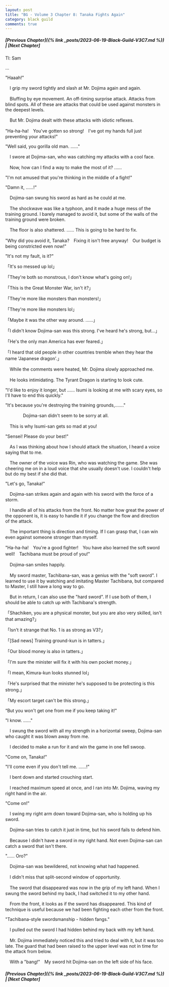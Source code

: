 ```yaml
---
layout: post
title: "BG - Volume 3 Chapter 8: Tanaka Fights Again"
category: black guild
comments: true
---
```


##### [Previous Chapter]({% link _posts/2023-06-19-Black-Guild-V3C7.md %}) \| [Next Chapter]


Tl: Sam

…

"Haaah!"


　I grip my sword tightly and slash at Mr. Dojima again and again.

　Bluffing by eye movement. An off-timing surprise attack. Attacks from blind spots. All of these are attacks that could be used against monsters in the deepest levels.
<!--more-->

　But Mr. Dojima dealt with these attacks with idiotic reflexes.


"Ha-ha-ha!　You've gotten so strong!　I've got my hands full just preventing your attacks!"

"Well said, you gorilla old man. ......"


　I swore at Dojima-san, who was catching my attacks with a cool face.

　Now, how can I find a way to make the most of it? ......


"I'm not amused that you're thinking in the middle of a fight!"

"Damn it, ......!"


　Dojima-san swung his sword as hard as he could at me.

　The shockwave was like a typhoon, and it made a huge mess of the training ground. I barely managed to avoid it, but some of the walls of the training ground were broken.

　The floor is also shattered. ...... This is going to be hard to fix.


"Why did you avoid it, Tanaka?　Fixing it isn't free anyway!　Our budget is being constricted even now!"

"It's not my fault, is it?"


「It's so messed up lol」

「They're both so monstrous, I don't know what's going on!」

「This is the Great Monster War, isn't it?」

「They're more like monsters than monsters!」

「They're more like monsters lol」

「Maybe it was the other way around. ......」

「I didn't know Dojima-san was this strong. I've heard he's strong, but...」

「He's the only man America has ever feared.」

「I heard that old people in other countries tremble when they hear the name 'Japanese dragon'.」


　While the comments were heated, Mr. Dojima slowly approached me.

　He looks intimidating. The Tyrant Dragon is starting to look cute.


"I'd like to enjoy it longer, but ...... Isumi is looking at me with scary eyes, so I'll have to end this quickly."

"It's because you're destroying the training grounds,......."


　　　　Dojima-san didn't seem to be sorry at all.

　This is why Isumi-san gets so mad at you!　


"Sensei! Please do your best!"


　As I was thinking about how I should attack the situation, I heard a voice saying that to me.

　The owner of the voice was Rin, who was watching the game. She was cheering me on in a loud voice that she usually doesn't use. I couldn't help but do my best if she did that.


"Let's go, Tanaka!"


　Dojima-san strikes again and again with his sword with the force of a storm.

　I handle all of his attacks from the front. No matter how great the power of the opponent is, it is easy to handle it if you change the flow and direction of the attack.

　The important thing is direction and timing. If I can grasp that, I can win even against someone stronger than myself.


"Ha-ha-ha!　You're a good fighter!　You have also learned the soft sword well!　Tachibana must be proud of you!"


　Dojima-san smiles happily.

　My sword master, Tachibana-san, was a genius with the "soft sword". I learned to use it by watching and imitating Master Tachibana, but compared to Master, I still have a long way to go.

　But in return, I can also use the "hard sword". If I use both of them, I should be able to catch up with Tachibana's strength.


「Shachiken, you are a physical monster, but you are also very skilled, isn't that amazing?」

「Isn't it strange that No. 1 is as strong as V3?」

「[Sad news] Training ground-kun is in tatters.」

「Our blood money is also in tatters.」

「I'm sure the minister will fix it with his own pocket money.」

「I mean, Kimura-kun looks stunned lol」

「He's surprised that the minister he's supposed to be protecting is this strong.」

「My escort target can't be this strong.」


“But you won't get one from me if you keep taking it!"

"I know. ......"


　I swung the sword with all my strength in a horizontal sweep, Dojima-san who caught it was blown away from me.

　I decided to make a run for it and win the game in one fell swoop.


"Come on, Tanaka!"

"I'll come even if you don't tell me. ......!"


　I bent down and started crouching start.

　I reached maximum speed at once, and I ran into Mr. Dojima, waving my right hand in the air.


"Come on!"


　I swing my right arm down toward Dojima-san, who is holding up his sword.

　Dojima-san tries to catch it just in time, but his sword fails to defend him.


　Because I didn't have a sword in my right hand. Not even Dojima-san can catch a sword that isn't there.


"...... Oro?"


　Dojima-san was bewildered, not knowing what had happened.

　I didn't miss that split-second window of opportunity.


　The sword that disappeared was now in the grip of my left hand. When I swung the sword behind my back, I had switched it to my other hand.

　From the front, it looks as if the sword has disappeared. This kind of technique is useful because we had been fighting each other from the front.


"Tachibana-style swordsmanship - hidden fangs."


　I pulled out the sword I had hidden behind my back with my left hand.

　Mr. Dojima immediately noticed this and tried to deal with it, but it was too late. The guard that had been raised to the upper level was not in time for the attack from below.


　With a "bang!"　My sword hit Dojima-san on the left side of his face.




##### [Previous Chapter]({% link _posts/2023-06-19-Black-Guild-V3C7.md %}) \| [Next Chapter]